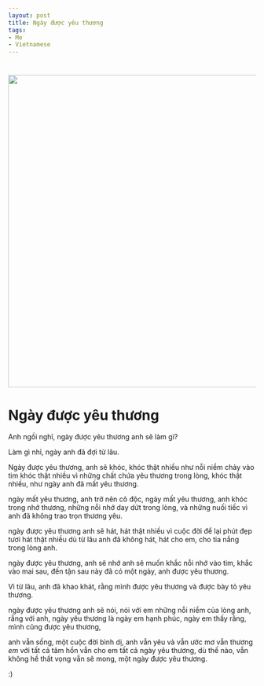 ```yaml
---
layout: post
title: Ngày được yêu thương
tags:
- Me
- Vietnamese
---
```

<h1><img class="alignnone size-full wp-image-661" title="yume" src="http://kong.vn/wp-content/uploads/2012/04/yume.png" alt="" width="1060" height="636" /></h1>
<h1>Ngày được yêu thương</h1>
Anh ngồi nghĩ,
ngày được yêu thương anh sẽ làm gì?

Làm gì nhỉ, ngày anh đã đợi từ lâu.

Ngày được yêu thương, anh sẽ khóc,
khóc thật nhiều như nỗi niềm chảy vào tim
khóc thật nhiều vì những chất chứa yêu thương trong lòng,
khóc thật nhiều, như ngày anh đã mất yêu thương.

ngày mất yêu thương, anh trở nên cô độc,
ngày mất yêu thương, anh khóc trong nhớ thương,
những nỗi nhớ day dứt trong lòng,
và những nuối tiếc vì anh đã không trao trọn thương yêu.

ngày được yêu thương anh sẽ hát,
hát thật nhiều vì cuộc đời để lại phút đẹp tươi
hát thật nhiều dù từ lâu anh đã không hát,
hát cho em, cho tia nắng trong lòng anh.

ngày được yêu thương, anh sẽ nhớ
anh sẽ muốn khắc nỗi nhớ vào tim,
khắc vào mai sau, đến tận sau này
đã có một ngày, anh được yêu thương.

Vì từ lâu, anh đã khao khát,
rằng mình được yêu thương và được bày tỏ yêu thương.

ngày được yêu thương anh sẽ nói,
nói với em những nỗi niềm của lòng anh,
rằng với anh,
ngày yêu thương là ngày em hạnh phúc,
ngày em thấy rằng, mình cũng được yêu thương,

anh vẫn sống, một cuộc đời bình dị,
anh vẫn yêu và vẫn ước mơ
vẫn thương *em* với tất cả tâm hồn
vẫn cho em tất cả ngày yêu thương,
dù thế nào, vẫn không hề thất vọng
vẫn sẽ mong, một ngày được yêu thương.

:)
